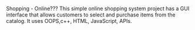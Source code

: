 Shopping - Online???
This simple online shopping system project has a GUI interface that allows customers to select and purchase items from the catalog. 
It uses OOPS,c++, HTML, JavaScript, APIs.


